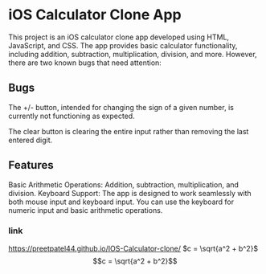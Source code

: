 <b><h1>iOS Calculator Clone App</h1></b>
This project is an iOS calculator clone app developed using HTML, JavaScript, and CSS. The app provides basic calculator functionality, including addition, subtraction, multiplication, division, and more. However, there are two known bugs that need attention:

<b><h2>Bugs</h2></b>
The +/- button, intended for changing the sign of a given number, is currently not functioning as expected.

The clear button is clearing the entire input rather than removing the last entered digit.

<b><h2>Features</h2></b>
Basic Arithmetic Operations: Addition, subtraction, multiplication, and division.
Keyboard Support: The app is designed to work seamlessly with both mouse input and keyboard input. You can use the keyboard for numeric input and basic arithmetic operations.

<b><h3>link</h3></b>
https://preetpatel44.github.io/IOS-Calculator-clone/
$c = \sqrt{a^2 + b^2}$
$$c = \sqrt{a^2 + b^2}$$
